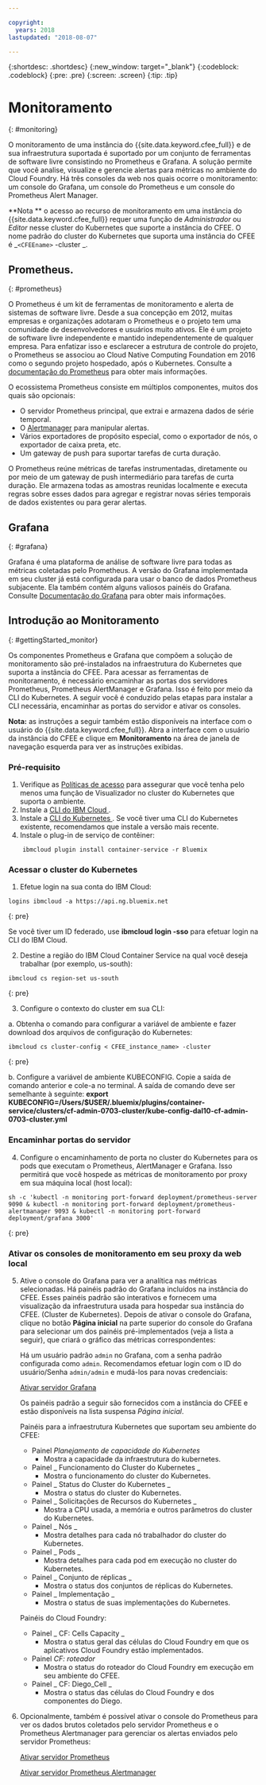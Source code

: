 ```yaml
---

copyright:
  years: 2018
lastupdated: "2018-08-07"

---
```


{:shortdesc: .shortdesc}
{:new_window: target="_blank"}
{:codeblock: .codeblock}
{:pre: .pre}
{:screen: .screen}
{:tip: .tip}

# Monitoramento
{: #monitoring}

O monitoramento de uma instância do {{site.data.keyword.cfee_full}} e de sua infraestrutura suportada é suportado por um conjunto de ferramentas de software livre consistindo no Prometheus e Grafana. A solução permite que você analise, visualize e gerencie alertas para métricas no ambiente do Cloud Foundry. Há três consoles da web nos quais ocorre o monitoramento: um console do Grafana, um console do Prometheus e um console do Prometheus Alert Manager.

**Nota ** o acesso ao recurso de monitoramento em uma instância do {{site.data.keyword.cfee_full}} requer uma função de _Administrador_ ou _Editor_ nesse cluster do Kubernetes que suporte a instância do CFEE. O nome padrão do cluster do Kubernetes que suporta uma instância do CFEE é _`<CFEEname>` -cluster _.

## Prometheus.
{: #prometheus}

O Prometheus é um kit de ferramentas de monitoramento e alerta de sistemas de software livre. Desde a sua concepção em 2012, muitas empresas e organizações adotaram o Prometheus e o projeto tem uma comunidade de desenvolvedores e usuários muito ativos.
Ele é um projeto de software livre independente e mantido independentemente de qualquer empresa. Para enfatizar isso e esclarecer a estrutura de controle do projeto, o Prometheus se associou ao Cloud Native Computing Foundation em 2016 como o segundo projeto hospedado, após o Kubernetes. Consulte a [documentação do Prometheus](https://prometheus.io/docs/introduction/overview/) para obter mais informações.

O ecossistema Prometheus consiste em múltiplos componentes, muitos dos quais são opcionais:

* O servidor Prometheus principal, que extrai e armazena dados de série temporal.</li>
* O [Alertmanager](https://prometheus.io/docs/alerting/alertmanager/) para manipular alertas.</li>
* Vários exportadores de propósito especial, como o exportador de nós, o exportador de caixa preta, etc.</li>
* Um gateway de push para suportar tarefas de curta duração.</li>

O Prometheus reúne métricas de tarefas instrumentadas, diretamente ou por meio de um gateway de push intermediário para tarefas de curta duração. Ele armazena todas as amostras reunidas localmente e executa regras sobre esses dados para agregar e registrar novas séries temporais de dados existentes ou para gerar alertas.

## Grafana
{: #grafana}

Grafana é uma plataforma de análise de software livre para todas as métricas coletadas pelo Prometheus. A versão do Grafana implementada em seu cluster já está configurada para usar o banco de dados Prometheus subjacente. Ela também contém alguns valiosos painéis do Grafana. Consulte [Documentação do Grafana](http://docs.grafana.org/guides/getting_started/) para obter mais informações.

## Introdução ao Monitoramento
{: #gettingStarted_monitor}

Os componentes Prometheus e Grafana que compõem a solução de monitoramento são pré-instalados na infraestrutura do Kubernetes que suporta a instância do CFEE. Para acessar as ferramentas de monitoramento, é necessário encaminhar as portas dos servidores Prometheus, Prometheus AlertManager e Grafana. Isso é feito por meio da CLI do Kubernetes.
A seguir você é conduzido pelas etapas para instalar a CLI necessária, encaminhar as portas do servidor e ativar os consoles.

**Nota:** as instruções a seguir também estão disponíveis na interface com o usuário do {{site.data.keyword.cfee_full}}. Abra a interface com o usuário da instância do CFEE e clique em **Monitoramento** na área de janela de navegação esquerda para ver as instruções exibidas.

### Pré-requisito

1. Verifique as [Políticas de acesso](https://console.bluemix.net/iam/#/users) para assegurar que você tenha pelo menos uma função de Visualizador no cluster do Kubernetes que suporta o ambiente.
2. Instale a  [ CLI do IBM Cloud ](https://console.bluemix.net/docs/cli/reference/ibmcloud/download_cli.html#install_use).
3. Instale a  [ CLI do Kubernetes ](https://kubernetes.io/docs/tasks/tools/install-kubectl/).  Se você tiver uma CLI do Kubernetes existente, recomendamos que instale a versão mais recente.
4. Instale o plug-in de serviço de contêiner:
```
    ibmcloud plugin install container-service -r Bluemix
```

### Acessar o cluster do Kubernetes

1. Efetue login na sua conta do IBM Cloud:

  ```
  logins ibmcloud -a https://api.ng.bluemix.net
  ```
  {: pre}

  Se você tiver um ID federado, use __ibmcloud login -sso__ para efetuar login na CLI do IBM Cloud.

2. Destine a região do IBM Cloud Container Service na qual você deseja trabalhar (por exemplo, us-south):

  ```
  ibmcloud cs region-set us-south
  ```
  {: pre}

3. Configure o contexto do cluster em sua CLI:

  a. Obtenha o comando para configurar a variável de ambiente e fazer download dos arquivos de configuração do Kubernetes:

  ```
  ibmcloud cs cluster-config < CFEE_instance_name> -cluster
  ```
  {: pre}

  b. Configure a variável de ambiente KUBECONFIG. Copie a saída de comando anterior e cole-a no terminal. A saída de comando deve ser semelhante à seguinte:
  __export KUBECONFIG=/Users/$USER/.bluemix/plugins/container-service/clusters/cf-admin-0703-cluster/kube-config-dal10-cf-admin-0703-cluster.yml__

### Encaminhar portas do servidor
4. Configure o encaminhamento de porta no cluster do Kubernetes para os pods que executam o Prometheus, AlertManager e Grafana. Isso permitirá que você hospede as métricas de monitoramento por proxy em sua máquina local (host local):

  ```
  sh -c 'kubectl -n monitoring port-forward deployment/prometheus-server 9090 & kubectl -n monitoring port-forward deployment/prometheus-alertmanager 9093 & kubectl -n monitoring port-forward deployment/grafana 3000'
  ```
  {: pre}

### Ativar os consoles de monitoramento em seu proxy da web local

5. Ative o console do Grafana para ver a analítica nas métricas selecionadas. Há painéis padrão do Grafana incluídos na instância do CFEE. Esses painéis padrão são interativos e fornecem uma visualização da infraestrutura usada para hospedar sua instância do CFEE. (Cluster de Kubernetes). Depois de ativar o console do Grafana, clique no botão **Página inicial** na parte superior do console do Grafana para selecionar um dos painéis pré-implementados (veja a lista a seguir), que criará o gráfico das métricas correspondentes:

   Há um usuário padrão `admin` no Grafana, com a senha padrão configurada como `admin`. Recomendamos efetuar login com o ID do usuário/Senha `admin/admin` e mudá-los para novas credenciais:

     [ Ativar servidor Grafana ](https://localhost:3000)

   Os painéis padrão a seguir são fornecidos com a instância do CFEE e estão disponíveis na lista suspensa _Página inicial_.

   Painéis para a infraestrutura Kubernetes que suportam seu ambiente do CFEE:
   - Painel _Planejamento de capacidade do Kubernetes_
        - Mostra a capacidade da infraestrutura do kubernetes.
   - Painel _ Funcionamento do Cluster do Kubernetes _
        - Mostra o funcionamento do cluster do Kubernetes.
   - Painel _ Status do Cluster do Kubernetes _
        - Mostra o status do cluster do Kubernetes.
   - Painel _ Solicitações de Recursos do Kubernetes _
        - Mostra a CPU usada, a memória e outros parâmetros do cluster do Kubernetes.
   - Painel _ Nós _
        - Mostra detalhes para cada nó trabalhador do cluster do Kubernetes.
   - Painel _ Pods _
        - Mostra detalhes para cada pod em execução no cluster do Kubernetes.
   - Painel _ Conjunto de réplicas _
        - Mostra o status dos conjuntos de réplicas do Kubernetes.
   - Painel _ Implementação _
        - Mostra o status de suas implementações do Kubernetes.

   Painéis do Cloud Foundry:
   - Painel _ CF: Cells Capacity _
        - Mostra o status geral das células do Cloud Foundry em que os aplicativos Cloud Foundry estão implementados.
   - Painel _CF: roteador_
        - Mostra o status do roteador do Cloud Foundry em execução em seu ambiente do CFEE.
   - Painel _ CF: Diego_Cell _
        - Mostra o status das células do Cloud Foundry e dos componentes do Diego.

6. Opcionalmente, também é possível ativar o console do Prometheus para ver os dados brutos coletados pelo servidor Prometheus e o Prometheus Alertmanager para gerenciar os alertas enviados pelo servidor Prometheus:

     [ Ativar servidor Prometheus ](https://localhost:9090)

     [ Ativar servidor Prometheus Alertmanager ](https://localhost:9093)
